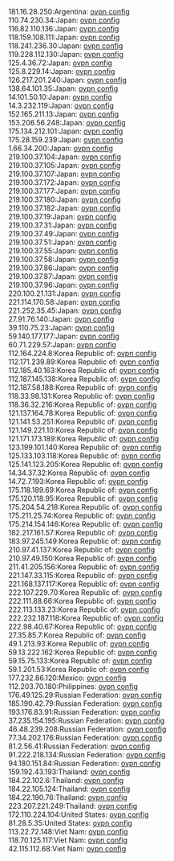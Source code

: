 181.16.28.250:Argentina: [ovpn config](vpn/181_16_28_250.ovpn)  
110.74.230.34:Japan: [ovpn config](vpn/110_74_230_34.ovpn)  
116.82.110.136:Japan: [ovpn config](vpn/116_82_110_136.ovpn)  
118.159.108.111:Japan: [ovpn config](vpn/118_159_108_111.ovpn)  
118.241.236.30:Japan: [ovpn config](vpn/118_241_236_30.ovpn)  
119.228.112.130:Japan: [ovpn config](vpn/119_228_112_130.ovpn)  
125.4.36.72:Japan: [ovpn config](vpn/125_4_36_72.ovpn)  
125.8.229.14:Japan: [ovpn config](vpn/125_8_229_14.ovpn)  
126.217.201.240:Japan: [ovpn config](vpn/126_217_201_240.ovpn)  
138.64.101.35:Japan: [ovpn config](vpn/138_64_101_35.ovpn)  
14.101.50.10:Japan: [ovpn config](vpn/14_101_50_10.ovpn)  
14.3.232.119:Japan: [ovpn config](vpn/14_3_232_119.ovpn)  
152.165.211.13:Japan: [ovpn config](vpn/152_165_211_13.ovpn)  
153.206.56.248:Japan: [ovpn config](vpn/153_206_56_248.ovpn)  
175.134.212.101:Japan: [ovpn config](vpn/175_134_212_101.ovpn)  
175.28.159.239:Japan: [ovpn config](vpn/175_28_159_239.ovpn)  
1.66.34.200:Japan: [ovpn config](vpn/1_66_34_200.ovpn)  
219.100.37.104:Japan: [ovpn config](vpn/219_100_37_104.ovpn)  
219.100.37.105:Japan: [ovpn config](vpn/219_100_37_105.ovpn)  
219.100.37.107:Japan: [ovpn config](vpn/219_100_37_107.ovpn)  
219.100.37.172:Japan: [ovpn config](vpn/219_100_37_172.ovpn)  
219.100.37.177:Japan: [ovpn config](vpn/219_100_37_177.ovpn)  
219.100.37.180:Japan: [ovpn config](vpn/219_100_37_180.ovpn)  
219.100.37.182:Japan: [ovpn config](vpn/219_100_37_182.ovpn)  
219.100.37.19:Japan: [ovpn config](vpn/219_100_37_19.ovpn)  
219.100.37.31:Japan: [ovpn config](vpn/219_100_37_31.ovpn)  
219.100.37.49:Japan: [ovpn config](vpn/219_100_37_49.ovpn)  
219.100.37.51:Japan: [ovpn config](vpn/219_100_37_51.ovpn)  
219.100.37.55:Japan: [ovpn config](vpn/219_100_37_55.ovpn)  
219.100.37.58:Japan: [ovpn config](vpn/219_100_37_58.ovpn)  
219.100.37.86:Japan: [ovpn config](vpn/219_100_37_86.ovpn)  
219.100.37.87:Japan: [ovpn config](vpn/219_100_37_87.ovpn)  
219.100.37.96:Japan: [ovpn config](vpn/219_100_37_96.ovpn)  
220.100.21.131:Japan: [ovpn config](vpn/220_100_21_131.ovpn)  
221.114.170.58:Japan: [ovpn config](vpn/221_114_170_58.ovpn)  
221.252.35.45:Japan: [ovpn config](vpn/221_252_35_45.ovpn)  
27.91.76.140:Japan: [ovpn config](vpn/27_91_76_140.ovpn)  
39.110.75.23:Japan: [ovpn config](vpn/39_110_75_23.ovpn)  
59.140.177.177:Japan: [ovpn config](vpn/59_140_177_177.ovpn)  
60.71.229.57:Japan: [ovpn config](vpn/60_71_229_57.ovpn)  
112.164.224.8:Korea Republic of: [ovpn config](vpn/112_164_224_8.ovpn)  
112.171.239.89:Korea Republic of: [ovpn config](vpn/112_171_239_89.ovpn)  
112.185.40.163:Korea Republic of: [ovpn config](vpn/112_185_40_163.ovpn)  
112.187.145.138:Korea Republic of: [ovpn config](vpn/112_187_145_138.ovpn)  
112.187.58.188:Korea Republic of: [ovpn config](vpn/112_187_58_188.ovpn)  
118.33.98.131:Korea Republic of: [ovpn config](vpn/118_33_98_131.ovpn)  
118.36.32.216:Korea Republic of: [ovpn config](vpn/118_36_32_216.ovpn)  
121.137.164.78:Korea Republic of: [ovpn config](vpn/121_137_164_78.ovpn)  
121.141.53.251:Korea Republic of: [ovpn config](vpn/121_141_53_251.ovpn)  
121.149.221.10:Korea Republic of: [ovpn config](vpn/121_149_221_10.ovpn)  
121.171.173.189:Korea Republic of: [ovpn config](vpn/121_171_173_189.ovpn)  
123.199.101.140:Korea Republic of: [ovpn config](vpn/123_199_101_140.ovpn)  
125.133.103.118:Korea Republic of: [ovpn config](vpn/125_133_103_118.ovpn)  
125.141.123.205:Korea Republic of: [ovpn config](vpn/125_141_123_205.ovpn)  
14.34.37.32:Korea Republic of: [ovpn config](vpn/14_34_37_32.ovpn)  
14.72.7.193:Korea Republic of: [ovpn config](vpn/14_72_7_193.ovpn)  
175.118.189.69:Korea Republic of: [ovpn config](vpn/175_118_189_69.ovpn)  
175.120.118.95:Korea Republic of: [ovpn config](vpn/175_120_118_95.ovpn)  
175.204.54.218:Korea Republic of: [ovpn config](vpn/175_204_54_218.ovpn)  
175.211.25.74:Korea Republic of: [ovpn config](vpn/175_211_25_74.ovpn)  
175.214.154.146:Korea Republic of: [ovpn config](vpn/175_214_154_146.ovpn)  
182.217.161.57:Korea Republic of: [ovpn config](vpn/182_217_161_57.ovpn)  
183.97.245.149:Korea Republic of: [ovpn config](vpn/183_97_245_149.ovpn)  
210.97.41.137:Korea Republic of: [ovpn config](vpn/210_97_41_137.ovpn)  
210.97.49.150:Korea Republic of: [ovpn config](vpn/210_97_49_150.ovpn)  
211.41.205.156:Korea Republic of: [ovpn config](vpn/211_41_205_156.ovpn)  
221.147.33.115:Korea Republic of: [ovpn config](vpn/221_147_33_115.ovpn)  
221.168.137.117:Korea Republic of: [ovpn config](vpn/221_168_137_117.ovpn)  
222.107.229.70:Korea Republic of: [ovpn config](vpn/222_107_229_70.ovpn)  
222.111.88.66:Korea Republic of: [ovpn config](vpn/222_111_88_66.ovpn)  
222.113.133.23:Korea Republic of: [ovpn config](vpn/222_113_133_23.ovpn)  
222.232.187.118:Korea Republic of: [ovpn config](vpn/222_232_187_118.ovpn)  
222.98.40.67:Korea Republic of: [ovpn config](vpn/222_98_40_67.ovpn)  
27.35.85.7:Korea Republic of: [ovpn config](vpn/27_35_85_7.ovpn)  
49.1.213.93:Korea Republic of: [ovpn config](vpn/49_1_213_93.ovpn)  
59.13.222.162:Korea Republic of: [ovpn config](vpn/59_13_222_162.ovpn)  
59.15.75.133:Korea Republic of: [ovpn config](vpn/59_15_75_133.ovpn)  
59.1.201.53:Korea Republic of: [ovpn config](vpn/59_1_201_53.ovpn)  
177.232.86.120:Mexico: [ovpn config](vpn/177_232_86_120.ovpn)  
112.203.70.180:Philippines: [ovpn config](vpn/112_203_70_180.ovpn)  
176.49.125.29:Russian Federation: [ovpn config](vpn/176_49_125_29.ovpn)  
185.190.42.79:Russian Federation: [ovpn config](vpn/185_190_42_79.ovpn)  
193.176.83.91:Russian Federation: [ovpn config](vpn/193_176_83_91.ovpn)  
37.235.154.195:Russian Federation: [ovpn config](vpn/37_235_154_195.ovpn)  
46.48.239.208:Russian Federation: [ovpn config](vpn/46_48_239_208.ovpn)  
77.34.202.176:Russian Federation: [ovpn config](vpn/77_34_202_176.ovpn)  
81.2.56.41:Russian Federation: [ovpn config](vpn/81_2_56_41.ovpn)  
91.222.218.134:Russian Federation: [ovpn config](vpn/91_222_218_134.ovpn)  
94.180.151.84:Russian Federation: [ovpn config](vpn/94_180_151_84.ovpn)  
159.192.43.193:Thailand: [ovpn config](vpn/159_192_43_193.ovpn)  
184.22.102.6:Thailand: [ovpn config](vpn/184_22_102_6.ovpn)  
184.22.105.124:Thailand: [ovpn config](vpn/184_22_105_124.ovpn)  
184.22.190.76:Thailand: [ovpn config](vpn/184_22_190_76.ovpn)  
223.207.221.249:Thailand: [ovpn config](vpn/223_207_221_249.ovpn)  
172.110.224.104:United States: [ovpn config](vpn/172_110_224_104.ovpn)  
81.28.5.35:United States: [ovpn config](vpn/81_28_5_35.ovpn)  
113.22.72.148:Viet Nam: [ovpn config](vpn/113_22_72_148.ovpn)  
118.70.125.117:Viet Nam: [ovpn config](vpn/118_70_125_117.ovpn)  
42.115.112.68:Viet Nam: [ovpn config](vpn/42_115_112_68.ovpn)  

